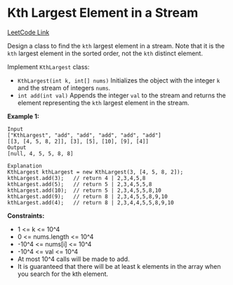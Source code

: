 # Kth Largest Element in a Stream

[LeetCode Link](https://leetcode.com/problems/kth-largest-element-in-a-stream/)

Design a class to find the `kth` largest element in a stream. Note that it is the `kth` largest element in the sorted order, not the `kth` distinct element.

Implement `KthLargest` class:

- `KthLargest(int k, int[] nums)` Initializes the object with the integer `k` and the stream of integers `nums`.
- `int add(int val)` Appends the integer `val` to the stream and returns the element representing the `kth` largest element in the stream.

**Example 1:**
```
Input
["KthLargest", "add", "add", "add", "add", "add"]
[[3, [4, 5, 8, 2]], [3], [5], [10], [9], [4]]
Output
[null, 4, 5, 5, 8, 8]

Explanation
KthLargest kthLargest = new KthLargest(3, [4, 5, 8, 2]);
kthLargest.add(3);   // return 4 | 2,3,4,5,8
kthLargest.add(5);   // return 5 | 2,3,4,5,5,8
kthLargest.add(10);  // return 5 | 2,3,4,5,5,8,10
kthLargest.add(9);   // return 8 | 2,3,4,5,5,8,9,10
kthLargest.add(4);   // return 8 | 2,3,4,4,5,5,8,9,10
```

**Constraints:**
- 1 <= k <= 10^4
- 0 <= nums.length <= 10^4
- -10^4 <= nums[i] <= 10^4
- -10^4 <= val <= 10^4
- At most 10^4 calls will be made to add.
- It is guaranteed that there will be at least k elements in the array when you search for the kth element.
